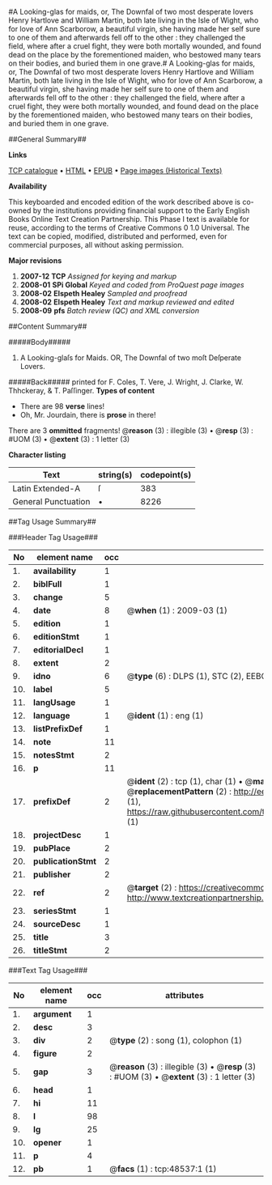 #A Looking-glas for maids, or, The Downfal of two most desperate lovers Henry Hartlove and William Martin, both late living in the Isle of Wight, who for love of Ann Scarborow, a beautiful virgin, she having made her self sure to one of them and afterwards fell off to the other : they challenged the field, where after a cruel fight, they were both mortally wounded, and found dead on the place by the forementioned maiden, who bestowed many tears on their bodies, and buried them in one grave.#
A Looking-glas for maids, or, The Downfal of two most desperate lovers Henry Hartlove and William Martin, both late living in the Isle of Wight, who for love of Ann Scarborow, a beautiful virgin, she having made her self sure to one of them and afterwards fell off to the other : they challenged the field, where after a cruel fight, they were both mortally wounded, and found dead on the place by the forementioned maiden, who bestowed many tears on their bodies, and buried them in one grave.

##General Summary##

**Links**

[TCP catalogue](http://www.ota.ox.ac.uk/tcp/)  • 
[HTML](http://tei.it.ox.ac.uk/tcp/Texts-HTML/free/A49/A49153.html)  • 
[EPUB](http://tei.it.ox.ac.uk/tcp/Texts-EPUB/free/A49/A49153.epub) • 
[Page images (Historical Texts)](https://data.historicaltexts.jisc.ac.uk/view?pubId=eebo-11747333e&pageId=eebo-11747333e-48537-1)

**Availability**

This keyboarded and encoded edition of the
	       work described above is co-owned by the institutions
	       providing financial support to the Early English Books
	       Online Text Creation Partnership. This Phase I text is
	       available for reuse, according to the terms of Creative
	       Commons 0 1.0 Universal. The text can be copied,
	       modified, distributed and performed, even for
	       commercial purposes, all without asking permission.

**Major revisions**

1. __2007-12__ __TCP__ *Assigned for keying and markup*
1. __2008-01__ __SPi Global__ *Keyed and coded from ProQuest page images*
1. __2008-02__ __Elspeth Healey__ *Sampled and proofread*
1. __2008-02__ __Elspeth Healey__ *Text and markup reviewed and edited*
1. __2008-09__ __pfs__ *Batch review (QC) and XML conversion*

##Content Summary##

#####Body#####

1. A Looking-glaſs for Maids. OR, The Downfal of two moſt Deſperate Lovers.

#####Back#####
printed for F. Coles, T. Vere, J. Wright, J. Clarke, W. Thhckeray, & T. Paſſinger.
**Types of content**

  * There are 98 **verse** lines!
  * Oh, Mr. Jourdain, there is **prose** in there!

There are 3 **ommitted** fragments! 
 @__reason__ (3) : illegible (3)  •  @__resp__ (3) : #UOM (3)  •  @__extent__ (3) : 1 letter (3)

**Character listing**


|Text|string(s)|codepoint(s)|
|---|---|---|
|Latin Extended-A|ſ|383|
|General Punctuation|•|8226|

##Tag Usage Summary##

###Header Tag Usage###

|No|element name|occ|attributes|
|---|---|---|---|
|1.|__availability__|1||
|2.|__biblFull__|1||
|3.|__change__|5||
|4.|__date__|8| @__when__ (1) : 2009-03 (1)|
|5.|__edition__|1||
|6.|__editionStmt__|1||
|7.|__editorialDecl__|1||
|8.|__extent__|2||
|9.|__idno__|6| @__type__ (6) : DLPS (1), STC (2), EEBO-CITATION (1), OCLC (1), VID (1)|
|10.|__label__|5||
|11.|__langUsage__|1||
|12.|__language__|1| @__ident__ (1) : eng (1)|
|13.|__listPrefixDef__|1||
|14.|__note__|11||
|15.|__notesStmt__|2||
|16.|__p__|11||
|17.|__prefixDef__|2| @__ident__ (2) : tcp (1), char (1)  •  @__matchPattern__ (2) : ([0-9\-]+):([0-9IVX]+) (1), (.+) (1)  •  @__replacementPattern__ (2) : http://eebo.chadwyck.com/downloadtiff?vid=$1&page=$2 (1), https://raw.githubusercontent.com/textcreationpartnership/Texts/master/tcpchars.xml#$1 (1)|
|18.|__projectDesc__|1||
|19.|__pubPlace__|2||
|20.|__publicationStmt__|2||
|21.|__publisher__|2||
|22.|__ref__|2| @__target__ (2) : https://creativecommons.org/publicdomain/zero/1.0/ (1), http://www.textcreationpartnership.org/docs/. (1)|
|23.|__seriesStmt__|1||
|24.|__sourceDesc__|1||
|25.|__title__|3||
|26.|__titleStmt__|2||


###Text Tag Usage###

|No|element name|occ|attributes|
|---|---|---|---|
|1.|__argument__|1||
|2.|__desc__|3||
|3.|__div__|2| @__type__ (2) : song (1), colophon (1)|
|4.|__figure__|2||
|5.|__gap__|3| @__reason__ (3) : illegible (3)  •  @__resp__ (3) : #UOM (3)  •  @__extent__ (3) : 1 letter (3)|
|6.|__head__|1||
|7.|__hi__|11||
|8.|__l__|98||
|9.|__lg__|25||
|10.|__opener__|1||
|11.|__p__|4||
|12.|__pb__|1| @__facs__ (1) : tcp:48537:1 (1)|
